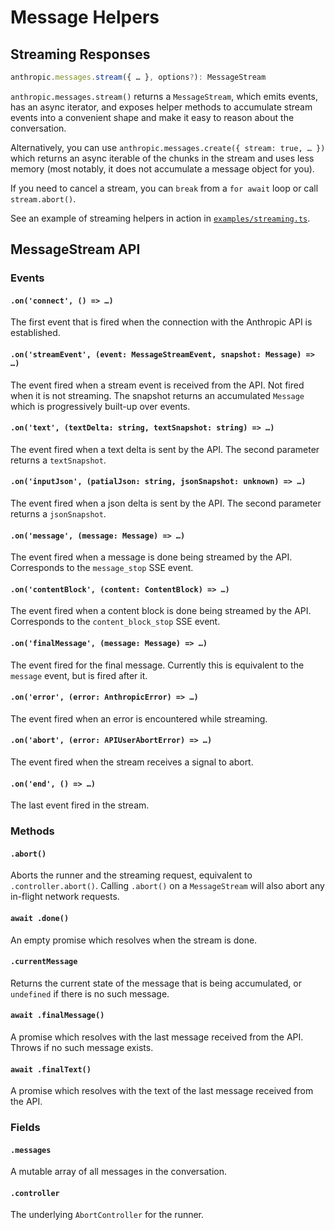 # Message Helpers

## Streaming Responses

```ts
anthropic.messages.stream({ … }, options?): MessageStream
```

`anthropic.messages.stream()` returns a `MessageStream`, which emits events, has an async
iterator, and exposes helper methods to accumulate stream events into a convenient shape and make it easy to reason
about the conversation.

Alternatively, you can use `anthropic.messages.create({ stream: true, … })` which returns an async
iterable of the chunks in the stream and uses less memory (most notably, it does not accumulate a message
object for you).

If you need to cancel a stream, you can `break` from a `for await` loop or call `stream.abort()`.

See an example of streaming helpers in action in [`examples/streaming.ts`](examples/streaming.ts).

## MessageStream API

### Events

#### `.on('connect', () => …)`

The first event that is fired when the connection with the Anthropic API is established.

#### `.on('streamEvent', (event: MessageStreamEvent, snapshot: Message) => …)`

The event fired when a stream event is received from the API. Not fired when it is not streaming. The snapshot
returns an accumulated `Message` which is progressively built-up over events.

#### `.on('text', (textDelta: string, textSnapshot: string) => …)`

The event fired when a text delta is sent by the API. The second parameter returns a `textSnapshot`.

#### `.on('inputJson', (patialJson: string, jsonSnapshot: unknown) => …)`

The event fired when a json delta is sent by the API. The second parameter returns a `jsonSnapshot`.

#### `.on('message', (message: Message) => …)`

The event fired when a message is done being streamed by the API. Corresponds to the `message_stop` SSE event.

#### `.on('contentBlock', (content: ContentBlock) => …)`

The event fired when a content block is done being streamed by the API. Corresponds to the
`content_block_stop` SSE event.

#### `.on('finalMessage', (message: Message) => …)`

The event fired for the final message. Currently this is equivalent to the `message` event, but is fired after
it.

#### `.on('error', (error: AnthropicError) => …)`

The event fired when an error is encountered while streaming.

#### `.on('abort', (error: APIUserAbortError) => …)`

The event fired when the stream receives a signal to abort.

#### `.on('end', () => …)`

The last event fired in the stream.

### Methods

#### `.abort()`

Aborts the runner and the streaming request, equivalent to `.controller.abort()`. Calling `.abort()` on a
`MessageStream` will also abort any in-flight network requests.

#### `await .done()`

An empty promise which resolves when the stream is done.

#### `.currentMessage`

Returns the current state of the message that is being accumulated, or `undefined` if there is no such
message.

#### `await .finalMessage()`

A promise which resolves with the last message received from the API. Throws if no such message exists.

#### `await .finalText()`

A promise which resolves with the text of the last message received from the API.

### Fields

#### `.messages`

A mutable array of all messages in the conversation.

#### `.controller`

The underlying `AbortController` for the runner.
